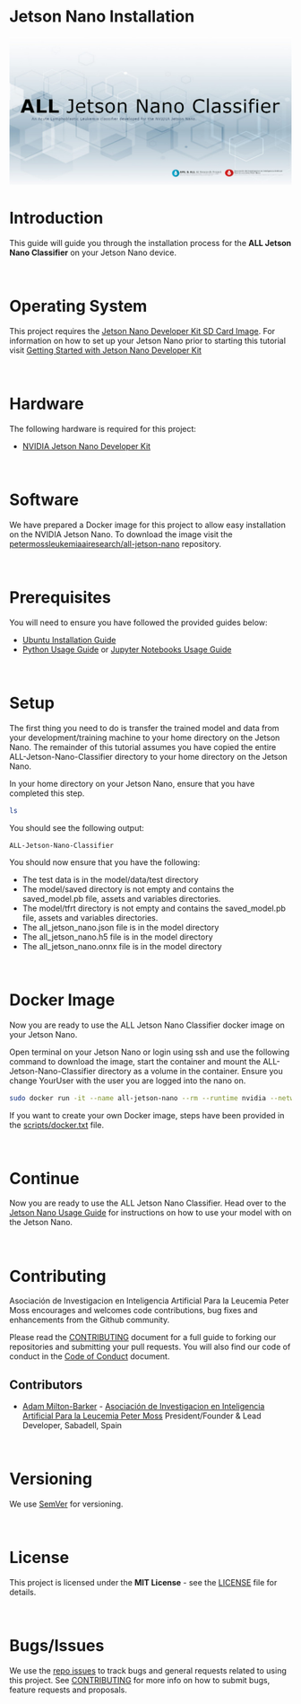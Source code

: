 # Jetson Nano Installation

![ALL Jetson Nano Classifier](../img/project-banner.jpg)

# Introduction
This guide will guide you through the installation process for the **ALL Jetson Nano Classifier** on your Jetson Nano device.

&nbsp;

# Operating System
This project requires the [Jetson Nano Developer Kit SD Card Image](https://developer.nvidia.com/jetson-nano-sd-card-image). For information on how to set up your Jetson Nano prior to starting this tutorial visit [Getting Started with Jetson Nano Developer Kit](https://developer.nvidia.com/embedded/learn/get-started-jetson-nano-devkit)

&nbsp;

# Hardware
The following hardware is required for this project:

- [NVIDIA Jetson Nano Developer Kit](https://developer.nvidia.com/embedded/jetson-nano-developer-kit)

&nbsp;

# Software
We have prepared a Docker image for this project to allow easy installation on the NVIDIA Jetson Nano. To download the image visit the [petermossleukemiaairesearch/all-jetson-nano](https://hub.docker.com/r/petermossleukemiaairesearch/all-jetson-nano) repository.

&nbsp;

# Prerequisites
You will need to ensure you have followed the provided guides below:

- [Ubuntu Installation Guide](../installation/ubuntu.md)
- [Python Usage Guide](../usage/python.md) or [Jupyter Notebooks Usage Guide](../usage/notebooks.md)

&nbsp;

# Setup

The first thing you need to do is transfer the trained model and data from your development/training machine to your home directory on the Jetson Nano. The remainder of this tutorial assumes you have copied the entire ALL-Jetson-Nano-Classifier directory to your home directory on the Jetson Nano.

In your home directory on your Jetson Nano, ensure that you have completed this step.

``` bash
ls
```

You should see the following output:

```
ALL-Jetson-Nano-Classifier
```

You should now ensure that you have the following:

- The test data is in the model/data/test directory
- The model/saved directory is not empty and contains the saved_model.pb file, assets and variables directories.
- The model/tfrt directory is not empty and contains the saved_model.pb file, assets and variables directories.
- The all_jetson_nano.json file is in the model directory
- The all_jetson_nano.h5 file is in the model directory
- The all_jetson_nano.onnx file is in the model directory

&nbsp;

# Docker Image

Now you are ready to use the ALL Jetson Nano Classifier docker image on your Jetson Nano.

Open terminal on your Jetson Nano or login using ssh and use the following command to download the image, start the container and mount the ALL-Jetson-Nano-Classifier directory as a volume in the container. Ensure you change YourUser with the user you are logged into the nano on.

``` bash
sudo docker run -it --name all-jetson-nano --rm --runtime nvidia --network host -v /home/YourUser/ALL-Jetson-Nano-Classifier:/ALL-Jetson-Nano-Classifier petermossleukemiaairesearch/all-jetson-nano:v1
```

If you want to create your own Docker image, steps have been provided in the [scripts/docker.txt](https://github.com/AMLResearchProject/ALL-Jetson-Nano-Classifier/blob/main/scripts/docker.txt) file.

&nbsp;

# Continue

Now you are ready to use the ALL Jetson Nano Classifier. Head over to the [Jetson Nano Usage Guide](../usage/jetson.md) for instructions on how to use your model with on the Jetson Nano.

&nbsp;

# Contributing
Asociación de Investigacion en Inteligencia Artificial Para la Leucemia Peter Moss encourages and welcomes code contributions, bug fixes and enhancements from the Github community.

Please read the [CONTRIBUTING](https://github.com/AMLResearchProject/Contributing-Guide/blob/main/CONTRIBUTING.md "CONTRIBUTING") document for a full guide to forking our repositories and submitting your pull requests. You will also find our code of conduct in the [Code of Conduct](https://github.com/AMLResearchProject/Contributing-Guide/blob/main/CODE-OF-CONDUCT.md) document.

## Contributors
- [Adam Milton-Barker](https://www.leukemiaairesearch.com/association/volunteers/adam-milton-barker "Adam Milton-Barker") - [Asociación de Investigacion en Inteligencia Artificial Para la Leucemia Peter Moss](https://www.leukemiaresearchassociation.ai "Asociación de Investigacion en Inteligencia Artificial Para la Leucemia Peter Moss") President/Founder & Lead Developer, Sabadell, Spain

&nbsp;

# Versioning
We use [SemVer](https://semver.org/) for versioning.

&nbsp;

# License
This project is licensed under the **MIT License** - see the [LICENSE](https://github.com/AMLResearchProject/ALL-Jetson-Nano-Classifier/blob/main/LICENSE "LICENSE") file for details.

&nbsp;

# Bugs/Issues
We use the [repo issues](https://github.com/AMLResearchProject/ALL-Jetson-Nano-Classifier/issues "repo issues") to track bugs and general requests related to using this project. See [CONTRIBUTING](https://github.com/AMLResearchProject/Contributing-Guide/blob/main/CONTRIBUTING.md "CONTRIBUTING") for more info on how to submit bugs, feature requests and proposals.